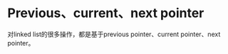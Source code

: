 # Previous、current、next pointer

对linked list的很多操作，都是基于previous pointer、current pointer、next pointer。